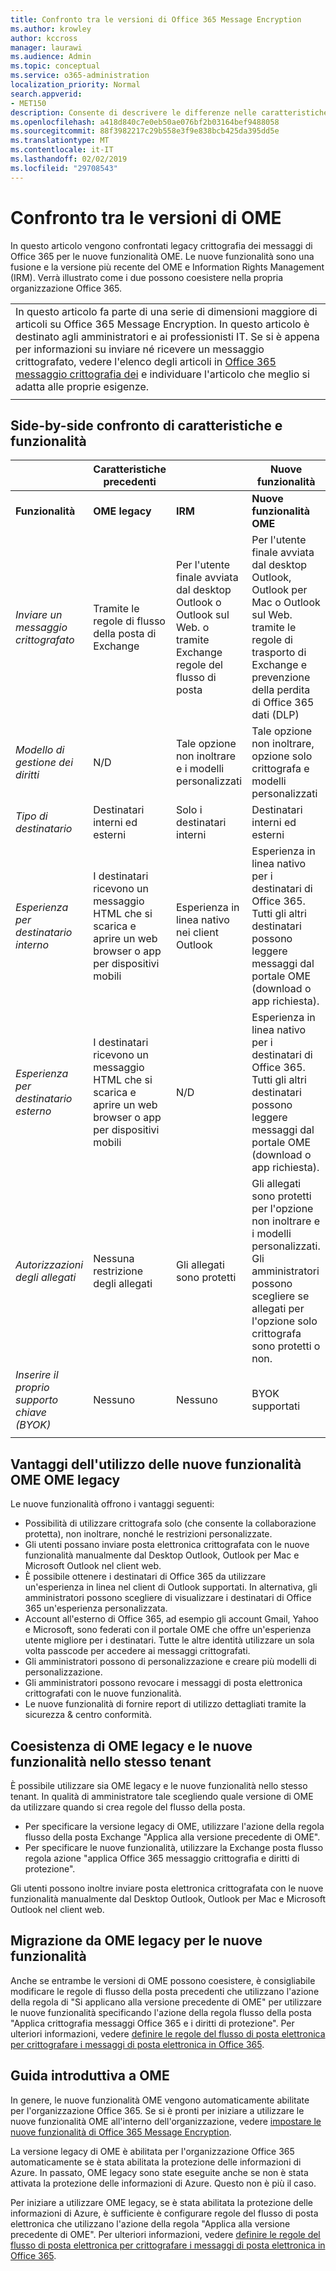```yaml
---
title: Confronto tra le versioni di Office 365 Message Encryption
ms.author: krowley
author: kccross
manager: laurawi
ms.audience: Admin
ms.topic: conceptual
ms.service: o365-administration
localization_priority: Normal
search.appverid:
- MET150
description: Consente di descrivere le differenze nelle caratteristiche viene recapitate con diverse versioni di Office 365 Message Encryption anche il modo in cui i due continuano a lavorare contemporaneamente.
ms.openlocfilehash: a418d840c7e0eb50ae076bf2b03164bef9488058
ms.sourcegitcommit: 88f3982217c29b558e3f9e838bcb425da395dd5e
ms.translationtype: MT
ms.contentlocale: it-IT
ms.lasthandoff: 02/02/2019
ms.locfileid: "29708543"
---
```

# <a name="compare-versions-of-ome"></a>Confronto tra le versioni di OME

In questo articolo vengono confrontati legacy crittografia dei messaggi di Office 365 per le nuove funzionalità OME. Le nuove funzionalità sono una fusione e la versione più recente del OME e Information Rights Management (IRM). Verrà illustrato come i due possono coesistere nella propria organizzazione Office 365.

||
|:-----|
|In questo articolo fa parte di una serie di dimensioni maggiore di articoli su Office 365 Message Encryption. In questo articolo è destinato agli amministratori e ai professionisti IT. Se si è appena per informazioni su inviare né ricevere un messaggio crittografato, vedere l'elenco degli articoli in [Office 365 messaggio crittografia dei](ome.md) e individuare l'articolo che meglio si adatta alle proprie esigenze. |
||

## <a name="side-by-side-comparison-of-features-and-capabilities"></a>Side-by-side confronto di caratteristiche e funzionalità

|                                   |Caratteristiche precedenti       |                   |Nuove funzionalità              |
|-----------------------------------|-------------------|-------------------|--------------------------|
|**Funzionalità**                     | **OME legacy**    | **IRM**           | **Nuove funzionalità OME** |
|*Inviare un messaggio crittografato*        |Tramite le regole di flusso della posta di Exchange|Per l'utente finale avviata dal desktop Outlook o Outlook sul Web. o tramite Exchange regole del flusso di posta|Per l'utente finale avviata dal desktop Outlook, Outlook per Mac o Outlook sul Web. tramite le regole di trasporto di Exchange e prevenzione della perdita di Office 365 dati (DLP)|
|*Modello di gestione dei diritti*       |   N/D      |Tale opzione non inoltrare e i modelli personalizzati|Tale opzione non inoltrare, opzione solo crittografa e modelli personalizzati|
|*Tipo di destinatario*                   |Destinatari interni ed esterni|Solo i destinatari interni         |Destinatari interni ed esterni|
|*Esperienza per destinatario interno*|I destinatari ricevono un messaggio HTML che si scarica e aprire un web browser o app per dispositivi mobili|Esperienza in linea nativo nei client Outlook|Esperienza in linea nativo per i destinatari di Office 365. Tutti gli altri destinatari possono leggere messaggi dal portale OME (download o app richiesta).|
|*Esperienza per destinatario esterno*|I destinatari ricevono un messaggio HTML che si scarica e aprire un web browser o app per dispositivi mobili|N/D|Esperienza in linea nativo per i destinatari di Office 365. Tutti gli altri destinatari possono leggere messaggi dal portale OME (download o app richiesta).|
|*Autorizzazioni degli allegati*           |Nessuna restrizione degli allegati|Gli allegati sono protetti|Gli allegati sono protetti per l'opzione non inoltrare e i modelli personalizzati. Gli amministratori possono scegliere se allegati per l'opzione solo crittografa sono protetti o non.|
|*Inserire il proprio supporto chiave (BYOK)*|Nessuno                |Nessuno               |BYOK supportati          |
||

## <a name="advantages-of-using-the-new-ome-capabilities-over-legacy-ome"></a>Vantaggi dell'utilizzo delle nuove funzionalità OME OME legacy

Le nuove funzionalità offrono i vantaggi seguenti:

- Possibilità di utilizzare crittografa solo (che consente la collaborazione protetta), non inoltrare, nonché le restrizioni personalizzate.
- Gli utenti possano inviare posta elettronica crittografata con le nuove funzionalità manualmente dal Desktop Outlook, Outlook per Mac e Microsoft Outlook nel client web.
- È possibile ottenere i destinatari di Office 365 da utilizzare un'esperienza in linea nel client di Outlook supportati. In alternativa, gli amministratori possono scegliere di visualizzare i destinatari di Office 365 un'esperienza personalizzata.
- Account all'esterno di Office 365, ad esempio gli account Gmail, Yahoo e Microsoft, sono federati con il portale OME che offre un'esperienza utente migliore per i destinatari. Tutte le altre identità utilizzare un sola volta passcode per accedere ai messaggi crittografati.
- Gli amministratori possono di personalizzazione e creare più modelli di personalizzazione.
- Gli amministratori possono revocare i messaggi di posta elettronica crittografati con le nuove funzionalità.
- Le nuove funzionalità di fornire report di utilizzo dettagliati tramite la sicurezza &amp; centro conformità.

## <a name="coexistence-of-legacy-ome-and-the-new-capabilities-in-the-same-tenant"></a>Coesistenza di OME legacy e le nuove funzionalità nello stesso tenant

È possibile utilizzare sia OME legacy e le nuove funzionalità nello stesso tenant. In qualità di amministratore tale scegliendo quale versione di OME da utilizzare quando si crea regole del flusso della posta.

- Per specificare la versione legacy di OME, utilizzare l'azione della regola flusso della posta Exchange "Applica alla versione precedente di OME".
- Per specificare le nuove funzionalità, utilizzare la Exchange posta flusso regola azione "applica Office 365 messaggio crittografia e diritti di protezione".

Gli utenti possono inoltre inviare posta elettronica crittografata con le nuove funzionalità manualmente dal Desktop Outlook, Outlook per Mac e Microsoft Outlook nel client web.

## <a name="migrating-from-legacy-ome-to-the-new-capabilities"></a>Migrazione da OME legacy per le nuove funzionalità

Anche se entrambe le versioni di OME possono coesistere, è consigliabile modificare le regole di flusso della posta precedenti che utilizzano l'azione della regola di "Si applicano alla versione precedente di OME" per utilizzare le nuove funzionalità specificando l'azione della regola flusso della posta "Applica crittografia messaggi Office 365 e i diritti di protezione". Per ulteriori informazioni, vedere [definire le regole del flusso di posta elettronica per crittografare i messaggi di posta elettronica in Office 365](define-mail-flow-rules-to-encrypt-email.md).

## <a name="getting-started-with-ome"></a>Guida introduttiva a OME

In genere, le nuove funzionalità OME vengono automaticamente abilitate per l'organizzazione Office 365. Se si è pronti per iniziare a utilizzare le nuove funzionalità OME all'interno dell'organizzazione, vedere [impostare le nuove funzionalità di Office 365 Message Encryption](set-up-new-message-encryption-capabilities.md).

La versione legacy di OME è abilitata per l'organizzazione Office 365 automaticamente se è stata abilitata la protezione delle informazioni di Azure. In passato, OME legacy sono state eseguite anche se non è stata attivata la protezione delle informazioni di Azure. Questo non è più il caso.

Per iniziare a utilizzare OME legacy, se è stata abilitata la protezione delle informazioni di Azure, è sufficiente è configurare regole del flusso di posta elettronica che utilizzano l'azione della regola "Applica alla versione precedente di OME". Per ulteriori informazioni, vedere [definire le regole del flusso di posta elettronica per crittografare i messaggi di posta elettronica in Office 365](define-mail-flow-rules-to-encrypt-email.md).